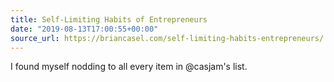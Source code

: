 ```yaml
---
title: Self-Limiting Habits of Entrepreneurs
date: "2019-08-13T17:00:55+00:00"
source_url: https://briancasel.com/self-limiting-habits-entrepreneurs/
---
```


I found myself nodding to all every item in @casjam's list.
